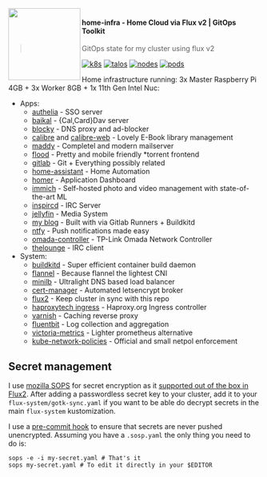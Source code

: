 <img src="https://avatars.githubusercontent.com/u/61287648" align="left" width="144px" height="144px"/>

#### home-infra - Home Cloud via Flux v2 | GitOps Toolkit
> GitOps state for my cluster using flux v2

[![k8s](https://kromgo.sko.ai/query?metric=k8s&format=badge)](https://k8s.io/)
[![talos](https://kromgo.sko.ai/query?metric=os&format=badge)](https://talos.dev/)
[![nodes](https://kromgo.sko.ai/query?metric=nodes&format=badge)](https://github.com/kashalls/kromgo)
[![pods](https://kromgo.sko.ai/query?metric=pods&format=badge)](https://github.com/kashalls/kromgo)
<br />

Home infrastructure running: 3x Master Raspberry Pi 4GB + 3x Worker 8GB + 1x 11th Gen Intel Nuc:

* Apps:
  * [authelia](https://github.com/authelia/authelia) - SSO server
  * [baikal](https://sabre.io/baikal/) - {Cal,Card}Dav server
  * [blocky](https://github.com/0xERR0R/blocky) - DNS proxy and ad-blocker
  * [calibre](https://github.com/kovidgoyal/calibre) and [calibre-web](https://github.com/janeczku/calibre-web) - Lovely E-Book library management
  * [maddy](https://maddy.email/) - Completel and modern mailserver
  * [flood](https://github.com/jesec/flood) - Pretty and mobile friendly \*torrent frontend
  * [gitlab](https://gitlab.com/) - Git + Everything possibly related
  * [home-assistant](https://github.com/home-assistant/core) - Home Automation
  * [homer](https://hub.docker.com/r/b4bz/homer/tags) - Application Dashboard
  * [immich](https://immich.app/) - Self-hosted photo and video management with state-of-the-art ML
  * [inspircd](https://github.com/ngircd/ngircd) - IRC Server
  * [jellyfin](https://github.com/jellyfin/jellyfin) - Media System
  * [my blog](https://sko.ai) - Built with via Gitlab Runners + Buildkitd
  * [ntfy](https://ntfy.sh) - Push notifications made easy
  * [omada-controller](https://github.com/mbentley/docker-omada-controller) - TP-Link Omada Network Controller
  * [thelounge](https://thelounge.chat/) - IRC client
* System:
  * [buildkitd](https://github.com/moby/buildkit) - Super efficient container build daemon
  * [flannel](https://docs.projectcalico.org/networking/bgp) - Because flannel the lightest CNI
  * [minilb](https://github.com/vaskozl/minilb) - Ultralight DNS based load balancer
  * [cert-manager](https://github.com/jetstack/cert-manager) - Automated letsencrypt broker
  * [flux2](https://github.com/fluxcd/flux2) - Keep cluster in sync with this repo
  * [haproxytech ingress](https://github.com/haproxytech/kubernetes-ingress) - Haproxy.org Ingress controller
  * [varnish](https://www.haproxy.com/blog/haproxy-varnish-and-the-single-hostname-website) - Caching reverse proxy
  * [fluentbit](https://fluentbit.io/) - Log collection and aggregation
  * [victoria-metrics](https://github.com/VictoriaMetrics/VictoriaMetrics) - Lighter prometheus alternative
  * [kube-network-policies](https://github.com/kubernetes-sigs/kube-network-policies) - Official and small netpol enforcement

## Secret management

I use [mozilla SOPS](https://github.com/mozilla/sops) for secret encryption as it [supported out of the box in Flux2](https://toolkit.fluxcd.io/guides/mozilla-sops/). After adding a passwordless secret key to your cluster, add it to your `flux-system/gotk-sync.yaml` if you want to be able do decrypt secrets in the main `flux-system` kustomization.

I use a [pre-commit hook](scripts/find-unencrypted-secrets.sh) to ensure that secrets are never pushed unencrypted. Assuming you have a `.sosp.yaml` the only thing you need to do is:

```
sops -e -i my-secret.yaml # That's it
sops my-secret.yaml # To edit it directly in your $EDITOR
```
